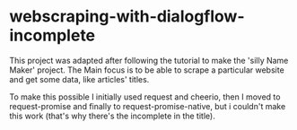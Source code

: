 # webscraping-with-dialogflow-incomplete

This project was adapted after following the tutorial to make the 'silly Name Maker' project.
The Main focus is to be able to scrape a particular website and get some data, like articles' titles.

To make this possible I initially used request and cheerio, then I moved to request-promise and finally to request-promise-native, but i couldn't make this work (that's why there's the incomplete in the title).

